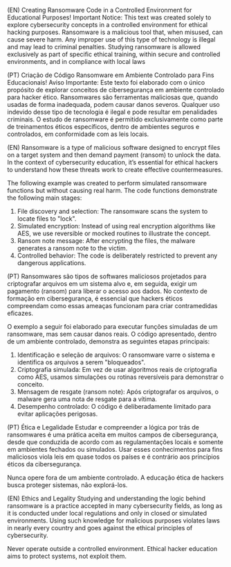 (EN)
Creating Ransomware Code in a Controlled Environment for Educational Purposes!
Important Notice: This text was created solely to explore cybersecurity concepts in a controlled environment for ethical hacking purposes. Ransomware is a malicious tool that, when misused, can cause severe harm. Any improper use of this type of technology is illegal and may lead to criminal penalties. Studying ransomware is allowed exclusively as part of specific ethical training, within secure and controlled environments, and in compliance with local laws

(PT)
Criação de Código Ransomware em Ambiente Controlado para Fins Educacionais!
Aviso Importante: Este texto foi elaborado com o único propósito de explorar conceitos de cibersegurança em ambiente controlado para hacker ético. Ransomwares são ferramentas maliciosas que, quando usadas de forma inadequada, podem causar danos severos. Qualquer uso indevido desse tipo de tecnologia é ilegal e pode resultar em penalidades criminais. O estudo de ransomware é permitido exclusivamente como parte de treinamentos éticos específicos, dentro de ambientes seguros e controlados, em conformidade com as leis locais.

(EN)
Ransomware is a type of malicious software designed to encrypt files on a target system and then demand payment (ransom) to unlock the data. In the context of cybersecurity education, it’s essential for ethical hackers to understand how these threats work to create effective countermeasures.

The following example was created to perform simulated ransomware functions but without causing real harm. The code functions demonstrate the following main stages:

1. File discovery and selection: The ransomware scans the system to locate files to "lock".
2. Simulated encryption: Instead of using real encryption algorithms like AES, we use reversible or mocked routines to illustrate the concept.
3. Ransom note message: After encrypting the files, the malware generates a ransom note to the victim.
4. Controlled behavior: The code is deliberately restricted to prevent any dangerous applications.


(PT)
Ransomwares são tipos de softwares maliciosos projetados para criptografar arquivos em um sistema alvo e, em seguida, exigir um pagamento (ransom) para liberar o acesso aos dados. No contexto de formação em cibersegurança, é essencial que hackers éticos compreendam como essas ameaças funcionam para criar contramedidas eficazes.

O exemplo a seguir foi elaborado para executar funções simuladas de um ransomware, mas sem causar danos reais. O código apresentado, dentro de um ambiente controlado, demonstra as seguintes etapas principais:

1. Identificação e seleção de arquivos: O ransomware varre o sistema e identifica os arquivos a serem "bloqueados".
2. Criptografia simulada: Em vez de usar algoritmos reais de criptografia como AES, usamos simulações ou rotinas reversíveis para demonstrar o conceito.
3. Mensagem de resgate (ransom note): Após criptografar os arquivos, o malware gera uma nota de resgate para a vítima.
4. Desempenho controlado: O código é deliberadamente limitado para evitar aplicações perigosas.


(PT)
Ética e Legalidade
Estudar e compreender a lógica por trás de ransomwares é uma prática aceita em muitos campos de cibersegurança, desde que conduzida de acordo com as regulamentações locais e somente em ambientes fechados ou simulados. Usar esses conhecimentos para fins maliciosos viola leis em quase todos os países e é contrário aos princípios éticos da cibersegurança.

Nunca opere fora de um ambiente controlado. A educação ética de hackers busca proteger sistemas, não explorá-los.

(EN)
Ethics and Legality
Studying and understanding the logic behind ransomware is a practice accepted in many cybersecurity fields, as long as it is conducted under local regulations and only in closed or simulated environments. Using such knowledge for malicious purposes violates laws in nearly every country and goes against the ethical principles of cybersecurity.

Never operate outside a controlled environment. Ethical hacker education aims to protect systems, not exploit them.
